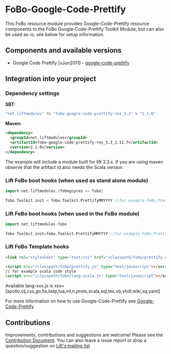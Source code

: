 # FoBo-Google-Code-Prettify

This FoBo resource module provides Google-Code-Prettify resource components to the FoBo Google-Code-Prettify Toolkit Module, 
but can also be used as-is, see below for setup information.

## Components and available versions 

- Google Code Prettify [vJun2011] - [google-code-prettify](https://github.com/google/code-prettify/)

## Integration into your project 

### Dependency settings

**SBT:**
```scala
"net.liftmodules" %% "fobo-google-code-prettify-res_3.3" % "2.1.0"
```
**Maven:**
```xml  
<dependency>
  <groupId>net.liftmodules</groupId>
  <artifactId>fobo-google-code-prettify-res_3.3_2.12.7</artifactId>
  <version>2.1.0</version>
</dependency>
```
The example will include a module built for lift 3.3.x. 
If you are using maven observe that the artifact id also needs the Scala version.

### Lift FoBo boot hooks (when used as stand alone module)
```scala
import net.liftmodules.{fobogcpres => fobo} 
  :
fobo.Toolkit.init = fobo.Toolkit.PrettifyMMYYYY //for example FoBo.PrettifyJun2011 
```
### Lift FoBo boot hooks (when used in the FoBo module)
```scala
import net.liftmodules.fobo 
  :
fobo.Toolkit.init=fobo.Toolkit.PrettifyMMYYYY //for example FoBo.PrettifyJun2011
```
### Lift FoBo Template hooks
```html
<link rel="stylesheet" type="text/css" href="/classpath/fobo/prettify.css">

<script src="/classpath/fobo/prettify.js" type="text/javascript"></script>
// for example scala code style 
<script src="/classpath/fobo/lang-scala.js" type="text/javascript"></script>
```
Available lang-xxx.js is xxx=[apollo,clj,css,go,hs,listp,lua,ml,n,proto,scala,sql,tex,vb,vhdl,wiki,xq,yaml]

For more information on how to use Google-Code-Prettify see [Google-Code-Prettify](https://github.com/google/code-prettify/)

Contributions
------
Improvements, contributions and suggestions are welcome! Please see the [Contribution Document](https://github.com/karma4u101/FoBo/blob/master/CONTRIBUTING.md). 
You can also leave a issue report or drop a question/suggestion on [Lift's mailing list](http://groups.google.com/group/liftweb/) 

